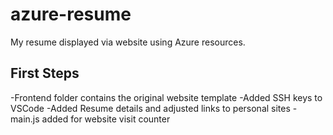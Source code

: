 # azure-resume
My resume displayed via website using Azure resources. 

## First Steps

-Frontend folder contains the original website template
-Added SSH keys to VSCode
-Added Resume details and adjusted links to personal sites
-main.js added for website visit counter

